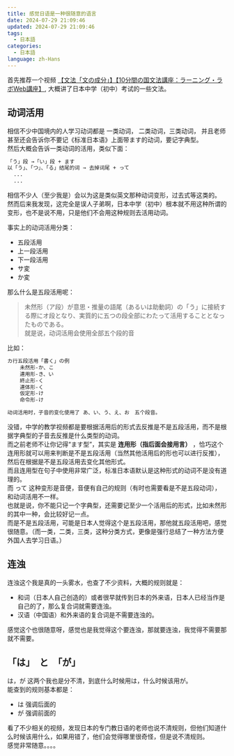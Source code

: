 ```yaml
---
title: 感觉日语是一种很随意的语言
date: 2024-07-29 21:09:46
updated: 2024-07-29 21:09:46
tags:
  - 日本語
categories:
  - 日本語
language: zh-Hans
---
```


首先推荐一个视频 [【文法「文の成分」】【10分間の国文法講座：ラーニング・ラボWeb講座】](https://www.youtube.com/watch?v=fSnh-gz3ncc&list=PLAdD6WfVVRIW-sB2MmPSUtLG6lY2_TrVy), 大概讲了日本中学（初中）考试的一些文法。

## 动词活用


相信不少中国境内的人学习动词都是 一类动词， 二类动词，三类动词， 并且老师甚至还会告诉你不要记《标准日本语》上面带ます的动词，要记字典型。  
然后大概会告诉一类动词的活用，类似下面：


```md
「う」段 →「い」段 + ます
以「う」、「つ」、「る」结尾的词 → 去掉词尾 + って
  ...
  ...
```

相信不少人（至少我是）会以为这是类似英文那种动词变形，过去式等这类的。  
然而后来我发现，这完全是误人子弟啊，日本中学（初中）根本就不用这种所谓的变形，也不是说不用，只是他们不会用这种规则去活用动词。  

事实上的动词活用分类：
<!--more-->
- 五段活用
- 上一段活用
- 下一段活用
- サ変
- か変

那么什么是五段活用呢：

> 未然形（ア段）が意思・推量の語尾（あるいは助動詞）の「う」に接続する際にオ段となり、実質的に五つの段全部にわたって活用することとなったものである。   
> 就是说，动词活用会使用全部五个段的音  

比如：

```md
カ行五段活用「書く」の例
    未然形-か、こ
    連用形-き、い
    終止形-く
    連体形-く
    仮定形-け
    命令形-け

动词活用时，子音的变化使用了 あ、い、う、え、お　五个段音。
```

没错，中学的教学视频都是要根据活用后的形式去反推是不是五段活用，而不是根据字典型的子音去反推是什么类型的动词。  
而之前老师不让你记得“ます型”，其实是 **连用形（指后面会接用言）** ，恰巧这个连用形就可以用来判断是不是五段活用（当然其他活用后的形也可以进行反推），然后在根据是不是五段活用去变化其他形式。  
而且连用型在句子中使用非常广泛，标准日本语默认是这种形式的动词不是没有道理的。  
而  って 这种变形是音便，音便有自己的规则（有时也需要看是不是五段动词），和动词活用不一样。  
也就是说，你不能只记一个字典型，还需要记至少一个活用后的形式，比如未然形的其中一种，会比较好记一点。  
而是不是五段活用，可能是日本人觉得这个是五段活用，那他就五段活用吧，感觉很随意。（而一类，二类，三类，这种分类方式，更像是强行总结了一种方法方便外国人去学习日语。）  

## 连浊

连浊这个我是真的一头雾水，也查了不少资料，大概的规则就是：


- 和词（日本人自己创造的）或者很早就传到日本的外来语，日本人已经当作是自己的了，那么复合词就需要连浊。
- 汉语（中国语）和外来语的复合词是不需要连浊的。

感觉这个也很随意呀，感觉也是我觉得这个要连浊，那就要连浊，我觉得不需要那就不需要。


## 「は」　と　「が」

は，が 这两个我也是分不清，到底什么时候用は，什么时候该用が。  
能查到的规则基本都是：

- は 强调后面的
- が 强调前面的

看了不少相关的视频，发现日本的专门教日语的老师也说不清规则，但他们知道什么时候该用什么，如果用错了，他们会觉得哪里很奇怪，但是说不清规则。   
感觉非常随意。。。。

